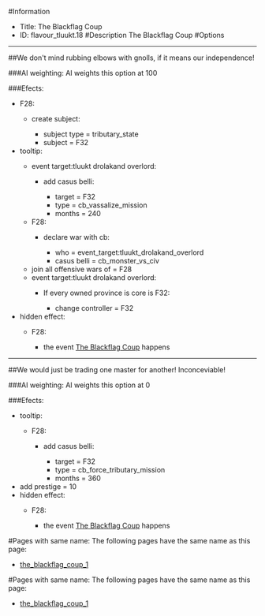 #Information
 - Title: The Blackflag Coup
 - ID: flavour_tluukt.18
#Description
The Blackflag Coup
#Options

___
##We don't mind rubbing elbows with gnolls, if it means our independence!

###AI weighting:
AI weights this option at 100


###Efects:<ul><li>F28:</li><ul><li>create subject:</li><ul><li>subject type = tributary_state</li><li>subject = F32</li></ul></ul><li>tooltip:</li><ul><li>event target:tluukt drolakand overlord:</li><ul><li>add casus belli:</li><ul><li>target = F32</li><li>type = cb_vassalize_mission</li><li>months = 240</li></ul></ul><li>F28:</li><ul><li>declare war with cb:</li><ul><li>who = event_target:tluukt_drolakand_overlord</li><li>casus belli = cb_monster_vs_civ</li></ul></ul><li>join all offensive wars of = F28</li><li>event target:tluukt drolakand overlord:</li><ul><li>If every owned province is core is F32:</li><ul><li>change controller = F32</li></ul></ul></ul><li>hidden effect:</li><ul><li>F28:</li><ul><li>the event [The Blackflag Coup](../events/the_blackflag_coup.md) happens</li></ul></ul></ul>

___
##We would just be trading one master for another! Inconceviable!

###AI weighting:
AI weights this option at 0


###Efects:<ul><li>tooltip:</li><ul><li>F28:</li><ul><li>add casus belli:</li><ul><li>target = F32</li><li>type = cb_force_tributary_mission</li><li>months = 360</li></ul></ul></ul><li>add prestige = 10</li><li>hidden effect:</li><ul><li>F28:</li><ul><li>the event [The Blackflag Coup](../events/the_blackflag_coup.md) happens</li></ul></ul></ul>


#Pages with same name:
The following pages have the same name as this page:
 - [the_blackflag_coup_1](the_blackflag_coup_1.md)


#Pages with same name:
The following pages have the same name as this page:
 - [the_blackflag_coup_1](the_blackflag_coup_1.md)
